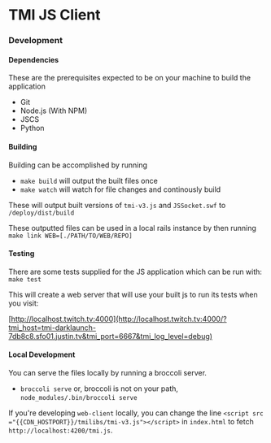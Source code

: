 TMI JS Client
===

### Development

#### Dependencies
These are the prerequisites expected to be on your machine to build the application
* Git
* Node.js (With NPM)
* JSCS
* Python

#### Building

Building can be accomplished by running
* `make build` will output the built files once
* `make watch` will watch for file changes and continously build

These will output built versions of `tmi-v3.js` and `JSSocket.swf` to `/deploy/dist/build`

These outputted files can be used in a local rails instance by then running
`make link WEB=[./PATH/TO/WEB/REPO]`

#### Testing

There are some tests supplied for the JS application which can be run with:
`make test`

This will create a web server that will use your built js to run its tests when you visit:

[http://localhost.twitch.tv:4000](http://localhost.twitch.tv:4000/?tmi_host=tmi-darklaunch-7db8c8.sfo01.justin.tv&tmi_port=6667&tmi_log_level=debug)

#### Local Development

You can serve the files locally by running a broccoli server.
 - `broccoli serve` or, broccoli is not on your path, `node_modules/.bin/broccoli serve`

If you're developing `web-client` locally, you can change the line `<script src ="{{CDN_HOSTPORT}}/tmilibs/tmi-v3.js"></script>` in `index.html` to fetch `http://localhost:4200/tmi.js`.